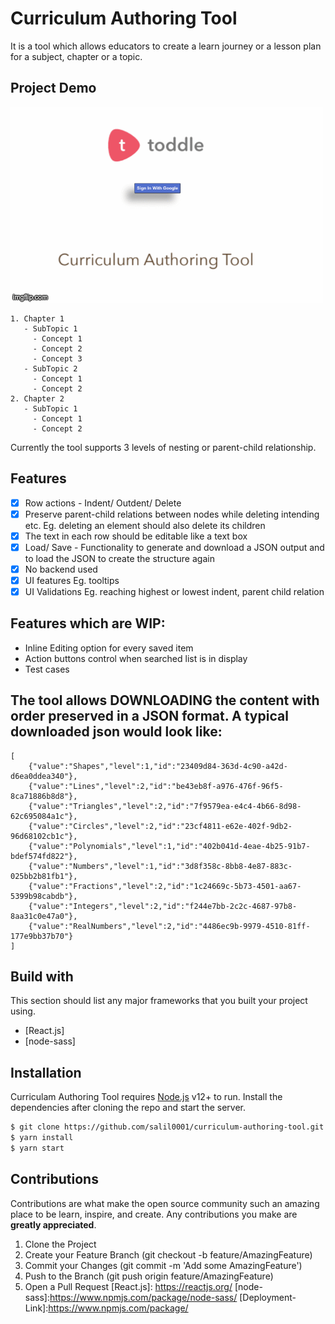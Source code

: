 # Curriculum Authoring Tool

It is a tool which allows educators to create a learn journey or a lesson plan for a subject, chapter or a topic.

## Project Demo

![](authoring-tool-toddle.gif)

```
1. Chapter 1
   - SubTopic 1
     - Concept 1
     - Concept 2
     - Concept 3
   - SubTopic 2
     - Concept 1
     - Concept 2
2. Chapter 2
   - SubTopic 1
     - Concept 1
     - Concept 2
```

Currently the tool supports 3 levels of nesting or parent-child relationship.

## Features

- [x] Row actions - Indent/ Outdent/ Delete
- [x] Preserve parent-child relations between nodes while deleting intending etc.
      Eg. deleting an element should also delete its children
- [x] The text in each row should be editable like a text box
- [x] Load/ Save - Functionality to generate and download a JSON output and
      to load the JSON to create the structure again
- [x] No backend used
- [x] UI features Eg. tooltips
- [x] UI Validations Eg. reaching highest or lowest indent, parent child relation

## Features which are WIP:

- Inline Editing option for every saved item
- Action buttons control when searched list is in display
- Test cases

## The tool allows DOWNLOADING the content with order preserved in a JSON format. A typical downloaded json would look like:

```
[
    {"value":"Shapes","level":1,"id":"23409d84-363d-4c90-a42d-d6ea0ddea340"},
    {"value":"Lines","level":2,"id":"be43eb8f-a976-476f-96f5-8ca71886b8d8"},
    {"value":"Triangles","level":2,"id":"7f9579ea-e4c4-4b66-8d98-62c695084a1c"},
    {"value":"Circles","level":2,"id":"23cf4811-e62e-402f-9db2-96d68102cb1c"},
    {"value":"Polynomials","level":1,"id":"402b041d-4eae-4b25-91b7-bdef574fd822"},
    {"value":"Numbers","level":1,"id":"3d8f358c-8bb8-4e87-883c-025bb2b81fb1"},
    {"value":"Fractions","level":2,"id":"1c24669c-5b73-4501-aa67-5399b98cabdb"},
    {"value":"Integers","level":2,"id":"f244e7bb-2c2c-4687-97b8-8aa31c0e47a0"},
    {"value":"RealNumbers","level":2,"id":"4486ec9b-9979-4510-81ff-177e9bb37b70"}
]
```

## Build with

This section should list any major frameworks that you built your project using.

- [React.js]
- [node-sass]

## Installation

Curriculam Authoring Tool requires [Node.js](https://nodejs.org/) v12+ to run.
Install the dependencies after cloning the repo and start the server.

```sh
$ git clone https://github.com/salil0001/curriculum-authoring-tool.git
$ yarn install
$ yarn start
```

## Contributions

Contributions are what make the open source community such an amazing place to be learn, inspire, and create. Any contributions you make are **greatly appreciated**.

1. Clone the Project
2. Create your Feature Branch (git checkout -b feature/AmazingFeature)
3. Commit your Changes (git commit -m 'Add some AmazingFeature')
4. Push to the Branch (git push origin feature/AmazingFeature)
5. Open a Pull Request
   [React.js]: <https://reactjs.org/>
   [node-sass]:<https://www.npmjs.com/package/node-sass/>
   [Deployment-Link]:<https://www.npmjs.com/package/>
